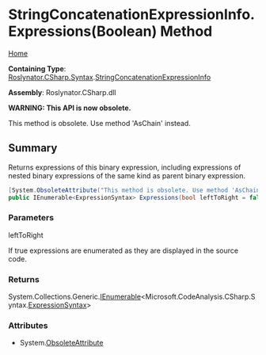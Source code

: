 # StringConcatenationExpressionInfo\.Expressions\(Boolean\) Method

[Home](../../../../../README.md)

**Containing Type**: [Roslynator.CSharp.Syntax](../../README.md)\.[StringConcatenationExpressionInfo](../README.md)

**Assembly**: Roslynator\.CSharp\.dll

**WARNING: This API is now obsolete\.**

This method is obsolete\. Use method 'AsChain' instead\.

## Summary

Returns expressions of this binary expression, including expressions of nested binary expressions of the same kind as parent binary expression\.

```csharp
[System.ObsoleteAttribute("This method is obsolete. Use method 'AsChain' instead.")]
public IEnumerable<ExpressionSyntax> Expressions(bool leftToRight = false)
```

### Parameters

leftToRight

If true expressions are enumerated as they are displayed in the source code\.

### Returns

System\.Collections\.Generic\.[IEnumerable](https://docs.microsoft.com/en-us/dotnet/api/system.collections.generic.ienumerable-1)\<Microsoft\.CodeAnalysis\.CSharp\.Syntax\.[ExpressionSyntax](https://docs.microsoft.com/en-us/dotnet/api/microsoft.codeanalysis.csharp.syntax.expressionsyntax)>

### Attributes

* System\.[ObsoleteAttribute](https://docs.microsoft.com/en-us/dotnet/api/system.obsoleteattribute)

